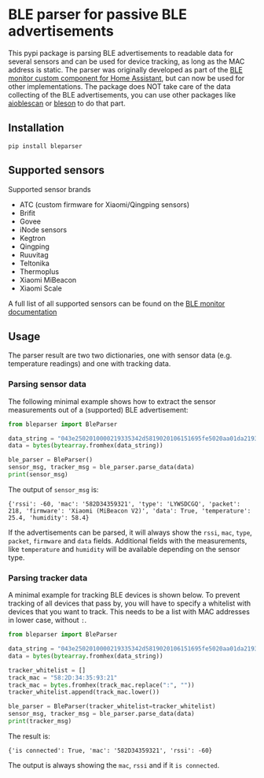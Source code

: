 # BLE parser for passive BLE advertisements

This pypi package is parsing BLE advertisements to readable data for several sensors and can be used for device tracking, as long as the MAC address is static. The parser was originally developed as part of the [BLE monitor custom component for Home Assistant](https://github.com/custom-components/ble_monitor), but can now be used for other implementations. The package does NOT take care of the data collecting of the BLE advertisements, you can use other packages like [aioblescan](https://github.com/frawau/aioblescan) or [bleson](https://bleson.readthedocs.io/en/latest/index.html) to do that part.

## Installation

```
pip install bleparser
```

## Supported sensors

Supported sensor brands

- ATC (custom firmware for Xiaomi/Qingping sensors)
- Brifit
- Govee
- iNode sensors
- Kegtron
- Qingping
- Ruuvitag
- Teltonika
- Thermoplus
- Xiaomi MiBeacon
- Xiaomi Scale

A full list of all supported sensors can be found on the [BLE monitor documentation](https://github.com/custom-components/ble_monitor)

## Usage

The parser result are two two dictionaries, one with sensor data (e.g. temperature readings) and one with tracking data. 

### Parsing sensor data

The following minimal example shows how to extract the sensor measurements out of a (supported) BLE advertisement:

```python
from bleparser import BleParser

data_string = "043e2502010000219335342d5819020106151695fe5020aa01da219335342d580d1004fe004802c4"
data = bytes(bytearray.fromhex(data_string))

ble_parser = BleParser()
sensor_msg, tracker_msg = ble_parser.parse_data(data)
print(sensor_msg)
```

The output of `sensor_msg` is:

```
{'rssi': -60, 'mac': '582D34359321', 'type': 'LYWSDCGQ', 'packet': 218, 'firmware': 'Xiaomi (MiBeacon V2)', 'data': True, 'temperature': 25.4, 'humidity': 58.4}
```

If the advertisements can be parsed, it will always show the `rssi`, `mac`, `type`, `packet`, `firmware` and `data` fields. Additional fields with the measurements, like `temperature` and `humidity` will be available depending on the sensor type.

### Parsing tracker data

A minimal example for tracking BLE devices is shown below. To prevent tracking of all devices that pass by, you will have to specify a whitelist with devices that you want to track. This needs to be a list with MAC addresses in lower case, without `:`. 

```python
from bleparser import BleParser

data_string = "043e2502010000219335342d5819020106151695fe5020aa01da219335342d580d1004fe004802c4"
data = bytes(bytearray.fromhex(data_string))

tracker_whitelist = []
track_mac = "58:2D:34:35:93:21"
track_mac = bytes.fromhex(track_mac.replace(":", ""))
tracker_whitelist.append(track_mac.lower())

ble_parser = BleParser(tracker_whitelist=tracker_whitelist)
sensor_msg, tracker_msg = ble_parser.parse_data(data)
print(tracker_msg)
```

The result is:

```
{'is connected': True, 'mac': '582D34359321', 'rssi': -60}
```

The output is always showing the `mac`, `rssi` and if it `is connected`. 
